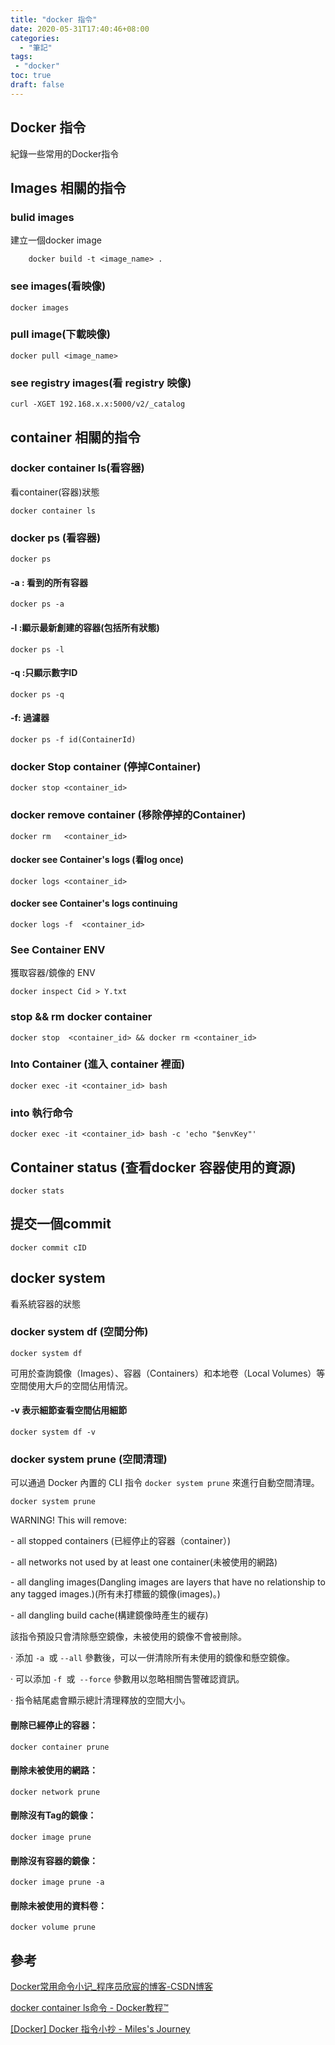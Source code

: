 ```yaml
---
title: "docker 指令"
date: 2020-05-31T17:40:46+08:00
categories:
  - "筆記"
tags:
 - "docker"
toc: true
draft: false
---
```



## Docker 指令

紀錄一些常用的Docker指令

<!--more-->

## Images 相關的指令

### bulid images

建立一個docker image  

```shell
    docker build -t <image_name> .
```

### see images(看映像)

```shell
docker images
```

### pull image(下載映像)

```sell
docker pull <image_name>
```

### see registry images(看 registry 映像)

```sell
curl -XGET 192.168.x.x:5000/v2/_catalog
```

## container 相關的指令

### docker container ls(看容器)

看container(容器)狀態

```sell
docker container ls
```

### docker ps (看容器)

```sell
docker ps
```

#### -a : 看到的所有容器

```sell
docker ps -a 
```

#### -l :顯示最新創建的容器(包括所有狀態)

```sell
docker ps -l
```

#### -q :只顯示數字ID

```sell
docker ps -q 
```

#### -f:  過濾器

```shell
docker ps -f id(ContainerId)
```

### docker Stop container (停掉Container)

```sell
docker stop <container_id>
```

### docker remove container (移除停掉的Container)

```sell
docker rm   <container_id>
```


#### docker see Container's logs (看log once) 

```sell
docker logs <container_id>
```

#### docker see Container's logs continuing

```sell
docker logs -f  <container_id>
```

### See Container ENV

獲取容器/鏡像的 ENV

```sell
docker inspect Cid > Y.txt 
```

### stop && rm docker container

```sell
docker stop  <container_id> && docker rm <container_id>
```

### Into Container (進入 container 裡面)

```sell
docker exec -it <container_id> bash 
```

### into 執行命令

```sell
docker exec -it <container_id> bash -c 'echo "$envKey"'
```

## Container status (查看docker 容器使用的資源)

```sell
docker stats  
```

## 提交一個commit

```sell
docker commit cID
```

## docker system

看系統容器的狀態

### docker system df (空間分佈)

```sell
docker system df
```

可用於查詢鏡像（Images）、容器（Containers）和本地卷（Local Volumes）等空間使用大戶的空間佔用情況。

#### -v 表示細節查看空間佔用細節

```sell
docker system df -v
```

### docker system prune (空間清理)

可以通過 Docker 內置的 CLI 指令 `docker system prune` 來進行自動空間清理。

```sell
docker system prune
```

WARNING! This will remove:

 \- all stopped containers (已經停止的容器（container）)

 \- all networks not used by at least one container(未被使用的網路)

 \- all dangling images(Dangling images are layers that have no relationship to any tagged images.)(所有未打標籤的鏡像(images)。)

 \- all dangling build cache(構建鏡像時產生的緩存)

該指令預設只會清除懸空鏡像，未被使用的鏡像不會被刪除。

·    添加 `-a `或 `--all` 參數後，可以一併清除所有未使用的鏡像和懸空鏡像。

·    可以添加 `-f `或` --force` 參數用以忽略相關告警確認資訊。

·    指令結尾處會顯示總計清理釋放的空間大小。

#### 刪除已經停止的容器：

```sell
docker container prune
```

#### 刪除未被使用的網路：

```sell
docker network prune
```

#### 刪除沒有Tag的鏡像：

```sell
docker image prune
```

#### 刪除沒有容器的鏡像：

````sell
docker image prune -a
````

#### 刪除未被使用的資料卷：

````sell
docker volume prune
````



## 參考

[Docker常用命令小记_程序员欣宸的博客-CSDN博客](https://blog.csdn.net/boling_cavalry/article/details/101145739)

[docker container ls命令 - Docker教程™](https://www.yiibai.com/docker/container_ls.html)

[[Docker] Docker 指令小抄 - Miles's Journey](https://mileslin.github.io/2019/04/Docker-%E6%8C%87%E4%BB%A4%E5%B0%8F%E6%8A%84/)

